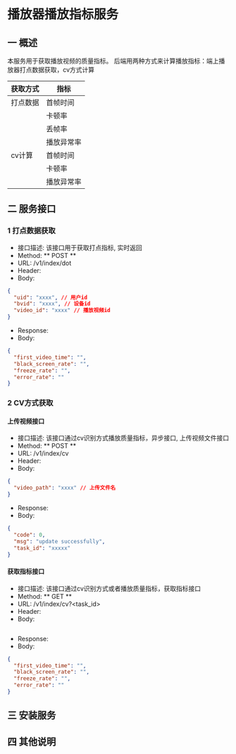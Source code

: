 # 播放器播放指标服务

## 一 概述
本服务用于获取播放视频的质量指标。
后端用两种方式来计算播放指标：端上播放器打点数据获取，cv方式计算

| 获取方式 | 指标    |
|------|-------|
| 打点数据 | 首帧时间  |
|      | 卡顿率   |
|      | 丢帧率   |
|      | 播放异常率 |
| cv计算 | 首帧时间  |
|      | 卡顿率   |
|      | 播放异常率 |

## 二 服务接口
### 1 打点数据获取
- 接口描述: 该接口用于获取打点指标, 实时返回
- Method: ** POST **
- URL: /v1/index/dot
- Header:
- Body: 
```json
{
  "uid": "xxxx", // 用户id
  "bvid": "xxxx", // 设备id
  "video_id": "xxxx" // 播放视频id
}
```

- Response:
- Body:
```json
{
  "first_video_time": "",
  "black_screen_rate": "",
  "freeze_rate": "",
  "error_rate": ""
}
```
### 2 CV方式获取
#### 上传视频接口
- 接口描述: 该接口通过cv识别方式播放质量指标，异步接口, 上传视频文件接口
- Method: ** POST **
- URL: /v1/index/cv
- Header:
- Body: 
```json
{
  "video_path": "xxxx" // 上传文件名
}
```

- Response:
- Body:
```json
{
  "code": 0,
  "msg": "update successfully",
  "task_id": "xxxxx"
}
```

#### 获取指标接口
- 接口描述: 该接口通过cv识别方式或者播放质量指标，获取指标接口
- Method: ** GET **
- URL: /v1/index/cv?<task_id>
- Header:
- Body: 
```json

```

- Response:
- Body:
```json
{
  "first_video_time": "",
  "black_screen_rate": "",
  "freeze_rate": "",
  "error_rate": ""
}
```

## 三 安装服务

## 四 其他说明











